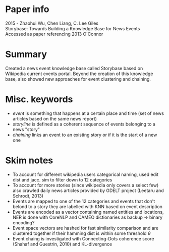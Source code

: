 # Paper info
2015 - Zhaohui Wu, Chen Liang, C. Lee Giles\
Storybase: Towards Building a Knowledge Base for News Events\
Accessed as paper referencing 2013 O'Connor

# Summary
Created a news event knowledge base called Storybase based on Wikipedia current
events portal. Beyond the creation of this knowledge base, also showed new approaches
for event clustering and chaining.

# Misc. keywords
- *event* is something that happens at a certain place and time (set of news articles
    based on the same news report)
- *storyline* is defined as a coherent sequence of events belonging to a news "story"
- *chaining* links an event to an existing story or if it is the start of a new one

# Skim notes
- To account for different wikipedia users categorical naming, used edit dist and
    jacc. sim to filter down to 12 categories
- To account for more stories (since wikipedia only covers a select few) also 
    crawled daily news articles provided by GDELT project (Leetaru and Schrodt, 2013)
- Events are mapped to one of the 12 categories and events that don't belond to
    a story they are labelled with KNN based on event description
- Events are encoded as a vector containing named entities and locations, NER
    is done with CoreNLP and CAMEO dictionaries as backup -> binary encoding?
- Event space vectors are hashed for fast similarity comparison and are clustered
    together if their hamming dist is within some threshold $\theta$
- Event chaing is investigated with Connecting-Dots coherence score (Shahaf and Guestrin, 2010)
    and KL-divergence
